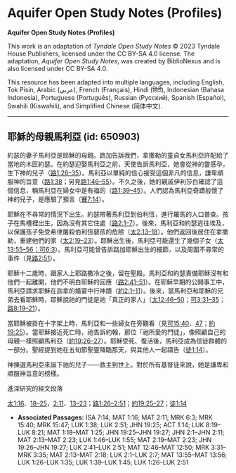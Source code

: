 # Aquifer Open Study Notes (Profiles)

**Aquifer Open Study Notes (Profiles)**

This work is an adaptation of *Tyndale Open Study Notes* © 2023 Tyndale House Publishers, licensed under the CC BY\-SA 4\.0 license. The adaptation, *Aquifer Open Study Notes*, was created by BiblioNexus and is also licensed under CC BY\-SA 4\.0\.

This resource has been adapted into multiple languages, including English, Tok Pisin, Arabic (عربي), French (Français), Hindi (हिंदी), Indonesian (Bahasa Indonesia), Portuguese (Português), Russian (Русский), Spanish (Español), Swahili (Kiswahili), and Simplified Chinese (简体中文).



--------------------------------

## 耶穌的母親馬利亞 (id: 650903)

約瑟的妻子馬利亞是耶穌的母親。路加告訴我們，拿撒勒的童貞女馬利亞許配給了當地的木匠約瑟。在約瑟迎娶馬利亞之前，天使告訴馬利亞，她會從神的靈感孕，生下神的兒子（[路1:26–35](https://ref.ly/Luke1:26-Luke1:35)）。馬利亞以單純的信心接受這個非凡的信息，謙卑順服神的旨意（[路1:38](https://ref.ly/Luke1:38)；另見[路1:46–55](https://ref.ly/Luke1:46-Luke1:55)）。不久之後，她的親戚伊利莎白確認了這個信息，稱馬利亞在婦女中是有福的（[路1:39–45](https://ref.ly/Luke1:39-Luke1:45)）。人們認為馬利亞奇蹟般懷了神的兒子，是應驗了預言（[賽7:14](https://ref.ly/Isa7:14)）。

耶穌在不尋常的情況下出生。約瑟帶著馬利亞到伯利恆，進行羅馬的人口普查。孩子在馬槽裡出生，因為沒有其它住處（[路2:1–7](https://ref.ly/Luke2:1-Luke2:7)）。後來，馬利亞和約瑟逃往埃及，以保護孩子免受希律屠殺伯利恆嬰孩的危險（[太2:13–18](https://ref.ly/Matt2:13-Matt2:18)）。他們返回後居住在拿撒勒，重建他們的家（[太2:19–23](https://ref.ly/Matt2:19-Matt2:23)）。耶穌出生後，馬利亞可能還生了幾個子女（[太13:55–56](https://ref.ly/Matt13:55-Matt13:56)[；可6:3](https://ref.ly/Mark6:3)）。馬利亞可能曾告訴路加耶穌出生的細節，以及周圍不尋常的事件（見[路2:51](https://ref.ly/Luke2:51)）。

耶穌十二歲時，跟家人上耶路撒冷之後，留在聖殿。馬利亞和約瑟責備耶穌沒有和他們一起離開，他們不明白耶穌的回應（[路2:41–51](https://ref.ly/Luke2:41-Luke2:51)）。在耶穌早期的公開事工中，馬利亞請求耶穌在迦拿的婚宴中行神蹟（[約2:1–11](https://ref.ly/John2:1-John2:11)）。後來，當馬利亞和耶穌的兄弟去看耶穌時，耶穌說祂的門徒是祂「真正的家人」（[太12:46–50](https://ref.ly/Matt12:46-Matt12:50)；[可3:31–35](https://ref.ly/Mark3:31-Mark3:35)；[路8:19–21](https://ref.ly/Luke8:19-Luke8:21)）。

當耶穌被掛在十字架上時，馬利亞和一些婦女在旁觀看（見[可15:40](https://ref.ly/Mark15:40)、[47](https://ref.ly/Mark15:47)；[約19:25](https://ref.ly/John19:25)）。當耶穌接近死亡時，祂告訴約翰，那位「祂所愛的門徒」，像照顧自己的母親一樣照顧馬利亞（[約19:26–27](https://ref.ly/John19:26-John19:27)）。耶穌受死、復活後，馬利亞成為信徒群體的一部分。聖經提到她在五旬節聖靈降臨那天，與其他人一起禱告（[徒1:14](https://ref.ly/Acts1:14)）。

神揀選馬利亞來誕下祂的兒子——救主到世上。對於所有基督徒來說，她是謙卑和順服神旨意的榜樣。

進深研究的經文段落

[太1:16](https://ref.ly/Matt1:16)、[18–25](https://ref.ly/Matt1:18-Matt1:25)，[2:11](https://ref.ly/Matt2:11)、[13–23](https://ref.ly/Matt2:13-Matt2:23)；[路1:26–2:51](https://ref.ly/Luke1:26-Luke2:51)；[約19:25–27](https://ref.ly/John19:25-John19:27)；[徒1:14](https://ref.ly/Acts1:14)

* **Associated Passages:** ISA 7:14; MAT 1:16; MAT 2:11; MRK 6:3; MRK 15:40; MRK 15:47; LUK 1:38; LUK 2:51; JHN 19:25; ACT 1:14; LUK 8:19–LUK 8:21; MAT 1:18–MAT 1:25; JHN 19:25–JHN 19:27; JHN 2:1–JHN 2:11; MAT 2:13–MAT 2:23; LUK 1:46–LUK 1:55; MAT 2:19–MAT 2:23; JHN 19:26–JHN 19:27; LUK 2:41–LUK 2:51; MAT 12:46–MAT 12:50; MRK 3:31–MRK 3:35; MAT 2:13–MAT 2:18; LUK 2:1–LUK 2:7; MAT 13:55–MAT 13:56; LUK 1:26–LUK 1:35; LUK 1:39–LUK 1:45; LUK 1:26–LUK 2:51

